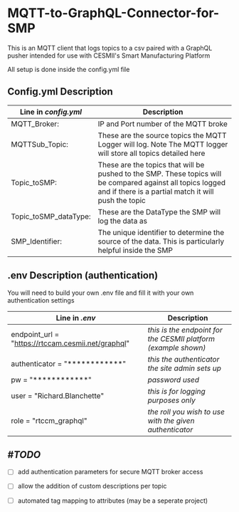 # MQTT-to-GraphQL-Connector-for-SMP
This is an MQTT client that logs topics to a csv paired with a GraphQL pusher intended for use with CESMII's Smart Manufacturing Platform

All setup is done inside the config.yml file


## Config.yml Description

Line in _config.yml_  | Description
------------- | -------------
MQTT_Broker: | IP and Port number of the MQTT broke
MQTTSub_Topic: | These are the source topics the MQTT Logger will log. Note The MQTT logger will store all topics detailed here
Topic_toSMP: | These are the topics that will be pushed to the SMP. These topics will be compared against all topics logged and if there is a partial match it will push the topic
Topic_toSMP_dataType: | These are the DataType the SMP will log the data as
SMP_Identifier: | The unique identifier to determine the source of the data. This is particularly helpful inside the SMP

## .env Description (authentication)
You will need to build your own .env file and fill it with your own authentication settings

Line in _.env_  | Description
------------- | -------------
endpoint_url = "https://rtccam.cesmii.net/graphql" | _this is the endpoint for the CESMII platform (example shown)_
authenticator = "************" | _this the authenticator the site admin sets up_
pw = "************" | _password used_
user = "Richard.Blanchette" | _this is for logging purposes only_
role = "rtccm_graphql" | _the roll you wish to use with the given authenticator_

## _#TODO_ 
 - [ ] add authentication parameters for secure MQTT broker access
 - [ ] allow the addition of custom descriptions per topic
 - [ ] automated tag mapping to attributes (may be a seperate project)

